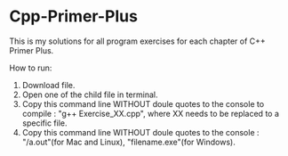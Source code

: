 # Cpp-Primer-Plus

This is my solutions for all program exercises for each chapter of C++ Primer Plus.

How to run:

1) Download file.
2) Open one of the child file in terminal.
3) Copy this command line WITHOUT doule quotes to the console to compile : "g++ Exercise_XX.cpp", where XX needs to be replaced to a specific file.
4) Copy this command line WITHOUT doule quotes to the console : "/a.out"(for Mac and Linux), "filename.exe"(for Windows).
